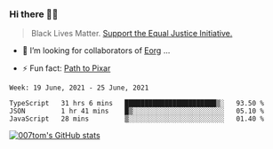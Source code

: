 ### Hi there 👋🏿

<!--
**007tom/007tom** is a ✨ _special_ ✨ repository because its `README.md` (this file) appears on your GitHub profile.

Here are some ideas to get you started:
-->

> Black Lives Matter. [Support the Equal Justice Initiative.](https://support.eji.org/give/153413/#!/donation/checkout)

<!--
- 🔭 I’m currently working on ...
- 🌱 I’m currently learning ...
-->
- 👯 I’m looking for collaborators of [Eorg](https://github.com/zhyd1997/Eorg) ...

<!--
- 🤔 I’m looking for help with ...
- 💬 Ask me about ...
- 📫 How to reach me: ...
- 😄 Pronouns: ...
-->

- ⚡ Fun fact: [Path to Pixar](https://bunnyhobby.github.io/)
<!--
-->

<!--START_SECTION:waka-->
```text
Week: 19 June, 2021 - 25 June, 2021

TypeScript   31 hrs 6 mins   ███████████████████████▒░   93.50 % 
JSON         1 hr 41 mins    █▒░░░░░░░░░░░░░░░░░░░░░░░   05.10 % 
JavaScript   28 mins         ▒░░░░░░░░░░░░░░░░░░░░░░░░   01.40 % 
```
<!--END_SECTION:waka-->


[![007tom's GitHub stats](https://github-readme-stats.vercel.app/api?username=007tom&count_private=true&show_icons=true&theme=react)
](https://github.com/anuraghazra/github-readme-stats)
